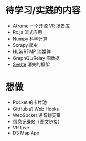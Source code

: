# 待学习/实践的内容

+ Aframe 一个开源 VR 场景库  
+ Rx.js 流式应用  
+ Numpy 科学计算
+ Scrapy 爬虫  
+ HLS/RTMP 流媒体  
+ GraphQL/Relay 图数据  
+ [Svelte](https://github.com/sveltejs/svelte) 消失的框架

# 想做
+ Pocket 的卡片池  
+ GitHub 的 Web Hooks  
+ WebSocket 语音聊天室  
+ 信息记录站（图文链接）  
+ VR Live  
+ D3 Map App
